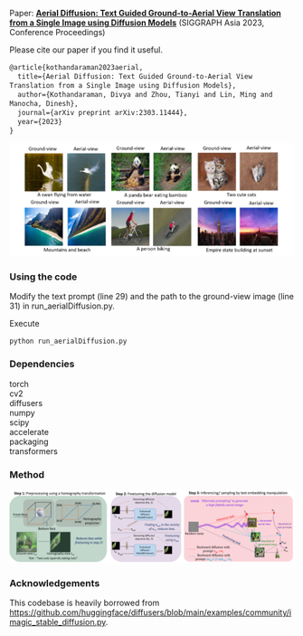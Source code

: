 Paper: [**Aerial Diffusion: Text Guided Ground-to-Aerial View Translation from a Single Image using Diffusion Models**](https://arxiv.org/abs/2303.11444) (SIGGRAPH Asia 2023, Conference Proceedings)

Please cite our paper if you find it useful. <br>

```
@article{kothandaraman2023aerial, 
  title={Aerial Diffusion: Text Guided Ground-to-Aerial View Translation from a Single Image using Diffusion Models}, 
  author={Kothandaraman, Divya and Zhou, Tianyi and Lin, Ming and Manocha, Dinesh}, 
  journal={arXiv preprint arXiv:2303.11444}, 
  year={2023} 
}
```

<p align="center">
<img src="coverPic.png" width="720">
</p>

### Using the code 

Modify the text prompt (line 29) and the path to the ground-view image (line 31) in run_aerialDiffusion.py. <br>

Execute
```
python run_aerialDiffusion.py
```

### Dependencies

torch <br>
cv2 <br>
diffusers <br>
numpy <br>
scipy <br>
accelerate <br>
packaging <br>
transformers <br>

### Method

<p align="center">
<img src="overview.png" width="720">
</p>

### Acknowledgements

This codebase is heavily borrowed from https://github.com/huggingface/diffusers/blob/main/examples/community/imagic_stable_diffusion.py.

